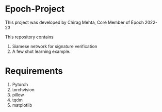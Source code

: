 # Epoch-Project
This project was developed by Chirag Mehta, Core Member of Epoch 2022-23

This repository contains
1. Siamese network for signature verification
2. A few shot learning example.

# Requirements
1. Pytorch
2. torchvision
3. pillow
4. tqdm
5. matplotlib